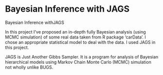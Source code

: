 # Bayesian Inference with JAGS
 Bayesian Inference withJAGS


In this project I've proposed an in-depth fully Bayesian analysis (using MCMC simulation) of some real data taken from R package ‘carData’. I chose an appropriate statistical model to deal with the data. I used JAGS in this project.

JAGS is Just Another Gibbs Sampler. It is a program for analysis of Bayesian hierarchical models using Markov Chain Monte Carlo (MCMC) simulation not wholly unlike BUGS.